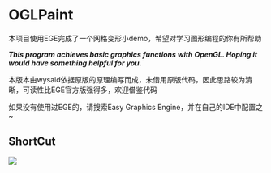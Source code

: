 <h1> OGLPaint </h1>

<p>本项目使用EGE完成了一个网格变形小demo，希望对学习图形编程的你有所帮助</p>
<p><b><i>This program achieves basic graphics functions with OpenGL. Hoping it would have something helpful for you.</i></b></p>

<p>本版本由wysaid依据原版的原理编写而成，未借用原版代码，因此思路较为清晰，可读性比EGE官方版强得多，欢迎借鉴代码</p>
<p>如果没有使用过EGE的，请搜索Easy Graphics Engine，并在自己的IDE中配置之~</p>
<h2>ShortCut</h2>
<p><img src="https://raw.github.com/wysaid/EGE_Net/master/shortcut.jpg"></p>